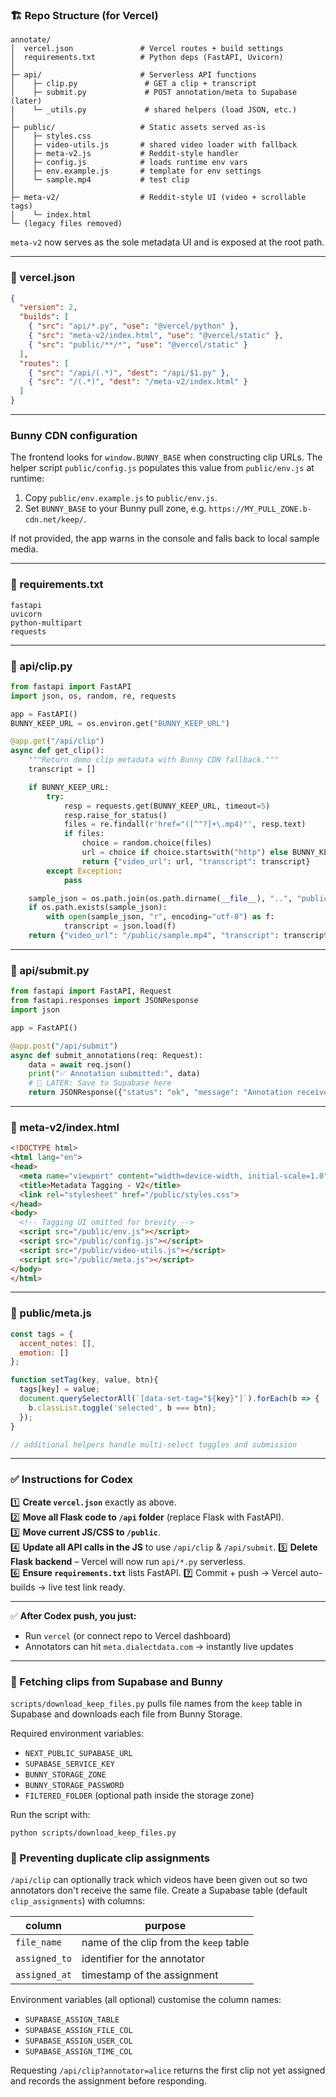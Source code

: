 ### 🏗 Repo Structure (for Vercel)

```
annotate/
│  vercel.json               # Vercel routes + build settings
│  requirements.txt          # Python deps (FastAPI, Uvicorn)
│
├─ api/                      # Serverless API functions
│    ├─ clip.py               # GET a clip + transcript
│    ├─ submit.py             # POST annotation/meta to Supabase (later)
│    └─ _utils.py             # shared helpers (load JSON, etc.)
│
├─ public/                   # Static assets served as-is
│    ├─ styles.css
│    ├─ video-utils.js       # shared video loader with fallback
│    ├─ meta-v2.js           # Reddit-style handler
│    ├─ config.js            # loads runtime env vars
│    ├─ env.example.js       # template for env settings
│    └─ sample.mp4           # test clip
│
├─ meta-v2/                  # Reddit-style UI (video + scrollable tags)
│    └─ index.html
└─ (legacy files removed)
```


`meta-v2` now serves as the sole metadata UI and is exposed at the root path.

---

### 📄 vercel.json

```json
{
  "version": 2,
  "builds": [
    { "src": "api/*.py", "use": "@vercel/python" },
    { "src": "meta-v2/index.html", "use": "@vercel/static" },
    { "src": "public/**/*", "use": "@vercel/static" }
  ],
  "routes": [
    { "src": "/api/(.*)", "dest": "/api/$1.py" },
    { "src": "/(.*)", "dest": "/meta-v2/index.html" }
  ]
}
```

---

### Bunny CDN configuration

The frontend looks for `window.BUNNY_BASE` when constructing clip URLs. The helper script `public/config.js` populates this value from `public/env.js` at runtime:


1. Copy `public/env.example.js` to `public/env.js`.
2. Set `BUNNY_BASE` to your Bunny pull zone, e.g. `https://MY_PULL_ZONE.b-cdn.net/keep/`.

If not provided, the app warns in the console and falls back to local sample media.

---

### 📄 requirements.txt

```
fastapi
uvicorn
python-multipart
requests
```

---

### 📄 api/clip.py

```python
from fastapi import FastAPI
import json, os, random, re, requests

app = FastAPI()
BUNNY_KEEP_URL = os.environ.get("BUNNY_KEEP_URL")

@app.get("/api/clip")
async def get_clip():
    """Return demo clip metadata with Bunny CDN fallback."""
    transcript = []

    if BUNNY_KEEP_URL:
        try:
            resp = requests.get(BUNNY_KEEP_URL, timeout=5)
            resp.raise_for_status()
            files = re.findall(r'href="([^"?]+\.mp4)"', resp.text)
            if files:
                choice = random.choice(files)
                url = choice if choice.startswith("http") else BUNNY_KEEP_URL.rstrip("/") + "/" + choice
                return {"video_url": url, "transcript": transcript}
        except Exception:
            pass

    sample_json = os.path.join(os.path.dirname(__file__), "..", "public", "sample.json")
    if os.path.exists(sample_json):
        with open(sample_json, "r", encoding="utf-8") as f:
            transcript = json.load(f)
    return {"video_url": "/public/sample.mp4", "transcript": transcript}
```

---

### 📄 api/submit.py

```python
from fastapi import FastAPI, Request
from fastapi.responses import JSONResponse
import json

app = FastAPI()

@app.post("/api/submit")
async def submit_annotations(req: Request):
    data = await req.json()
    print("✅ Annotation submitted:", data)
    # 🚀 LATER: Save to Supabase here
    return JSONResponse({"status": "ok", "message": "Annotation received"})
```

---

### 📄 meta-v2/index.html

```html
<!DOCTYPE html>
<html lang="en">
<head>
  <meta name="viewport" content="width=device-width, initial-scale=1.0">
  <title>Metadata Tagging - V2</title>
  <link rel="stylesheet" href="/public/styles.css">
</head>
<body>
  <!-- Tagging UI omitted for brevity -->
  <script src="/public/env.js"></script>
  <script src="/public/config.js"></script>
  <script src="/public/video-utils.js"></script>
  <script src="/public/meta.js"></script>
</body>
</html>
```

---

### 📄 public/meta.js

```js
const tags = {
  accent_notes: [],
  emotion: []
};

function setTag(key, value, btn){
  tags[key] = value;
  document.querySelectorAll(`[data-set-tag="${key}"]`).forEach(b => {
    b.classList.toggle('selected', b === btn);
  });
}

// additional helpers handle multi-select toggles and submission
```

---

### ✅ Instructions for Codex

1️⃣ **Create `vercel.json`** exactly as above.  
2️⃣ **Move all Flask code to `/api` folder** (replace Flask with FastAPI).  
3️⃣ **Move current JS/CSS to `/public`**.  
4️⃣ **Update all API calls in the JS** to use `/api/clip` & `/api/submit`.
5️⃣ **Delete Flask backend** – Vercel will now run `api/*.py` serverless.  
6️⃣ **Ensure `requirements.txt`** lists FastAPI.
7️⃣ Commit + push → Vercel auto-builds → live test link ready.

---

✅ **After Codex push, you just:**
- Run `vercel` (or connect repo to Vercel dashboard)
- Annotators can hit `meta.dialectdata.com` → instantly live updates

---

### 🐇 Fetching clips from Supabase and Bunny

`scripts/download_keep_files.py` pulls file names from the `keep` table in Supabase and downloads each file from Bunny Storage.

Required environment variables:

- `NEXT_PUBLIC_SUPABASE_URL`
- `SUPABASE_SERVICE_KEY`
- `BUNNY_STORAGE_ZONE`
- `BUNNY_STORAGE_PASSWORD`
- `FILTERED_FOLDER` (optional path inside the storage zone)

Run the script with:

```
python scripts/download_keep_files.py
```

### 🚫 Preventing duplicate clip assignments

`/api/clip` can optionally track which videos have been given out so two
annotators don't receive the same file. Create a Supabase table (default
`clip_assignments`) with columns:

| column | purpose |
| --- | --- |
| `file_name` | name of the clip from the `keep` table |
| `assigned_to` | identifier for the annotator |
| `assigned_at` | timestamp of the assignment |

Environment variables (all optional) customise the column names:

- `SUPABASE_ASSIGN_TABLE`
- `SUPABASE_ASSIGN_FILE_COL`
- `SUPABASE_ASSIGN_USER_COL`
- `SUPABASE_ASSIGN_TIME_COL`

Requesting `/api/clip?annotator=alice` returns the first clip not yet
assigned and records the assignment before responding.
